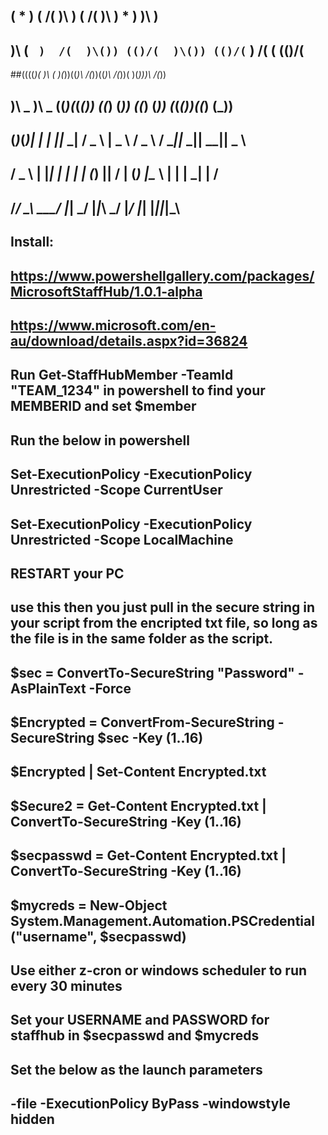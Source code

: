 ##   (              *   )  ( /(   )\ )  ( /(   )\ )  *   )      )\ )  
##   )\        (  ` )  /(  )\()) (()/(  )\()) (()/(` )  /( (   (()/(  
##((((_)(      )\  ( )(_))((_)\   /(_))((_)\   /(_))( )(_)))\   /(_)) 
## )\ _ )\  _ ((_)(_(_())   ((_) (_))    ((_) (_)) (_(_())((_) (_))   
## (_)_\(_)| | | ||_   _|  / _ \ | _ \  / _ \ / __||_   _|| __|| _ \  
##  / _ \  | |_| |  | |   | (_) ||   / | (_) |\__ \  | |  | _| |   /  
## /_/ \_\  \___/   |_|    \___/ |_|_\  \___/ |___/  |_|  |___||_|_\  
## Install:
##
## https://www.powershellgallery.com/packages/MicrosoftStaffHub/1.0.1-alpha
##
## https://www.microsoft.com/en-au/download/details.aspx?id=36824
##
## Run Get-StaffHubMember -TeamId "TEAM_1234" in powershell to find your MEMBERID and set $member
##
## Run the below in powershell 
##
##   Set-ExecutionPolicy -ExecutionPolicy Unrestricted -Scope CurrentUser
##   Set-ExecutionPolicy -ExecutionPolicy Unrestricted -Scope LocalMachine
##
## RESTART your PC
##
## use this then you just pull in the secure string in your script from the encripted txt file, so long as the file is in the same folder as the script.
##
## $sec = ConvertTo-SecureString "Password" -AsPlainText -Force
## $Encrypted = ConvertFrom-SecureString -SecureString $sec -Key (1..16)
## $Encrypted | Set-Content Encrypted.txt
## $Secure2 = Get-Content Encrypted.txt | ConvertTo-SecureString -Key (1..16) 
## 
## $secpasswd = Get-Content Encrypted.txt | ConvertTo-SecureString -Key (1..16) 
## $mycreds = New-Object System.Management.Automation.PSCredential ("username", $secpasswd) 
##
## Use either z-cron or windows scheduler to run every 30 minutes
##
## Set your USERNAME and PASSWORD for staffhub in $secpasswd and $mycreds
##
## Set the below as the launch parameters
##
## -file -ExecutionPolicy ByPass -windowstyle hidden
